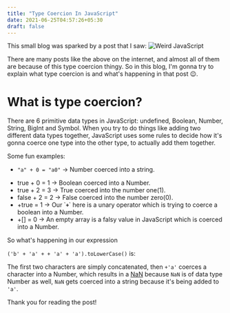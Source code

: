 ```yaml
---
title: "Type Coercion In JavaScript"
date: 2021-06-25T04:57:26+05:30
draft: false
---
```


This small blog was sparked by a post that I saw: ![Weird JavaScript](https://i.imgur.com/5JbayVc.png)

There are many posts like the above on the internet, and almost all of them are because of this type coercion thingy. So in this blog, I'm gonna try to explain what type coercion is and what's happening in that post 😉.

# What is type coercion?

There are 6 primitive data types in JavaScript: undefined, Boolean, Number, String, BigInt and Symbol. When you try to do things like adding two different data types together, JavaScript uses some rules to decide how it's gonna coerce one type into the other type, to actually add them together.

Some fun examples:

- `"a" + 0 = "a0"` -> Number coerced into a string.

* true + 0 = 1 -> Boolean coerced into a Number.
* true + 2 = 3 -> True coerced into the number one(1).
* false + 2 = 2 -> False coerced into the number zero(0).
* +true = 1 -> Our \`**`+`**\` here is a unary operator which is trying to coerce a boolean into a Number.
* +[] = 0 -> An empty array is a falsy value in JavaScript which is coerced into a Number.

So what's happening in our expression

`('b' + 'a' + + 'a' + 'a').toLowerCase()` is:

The first two characters are simply concatenated, then `+'a'` coerces a character into a Number, which results in a [NaN](https://tc39.es/ecma262/multipage/global-object.html#sec-value-properties-of-the-global-object-nan) because `NaN` is of data type Number as well, `NaN` gets coerced into a string because it's being added to `'a'`.

Thank you for reading the post!
